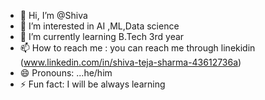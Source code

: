 - 👋 Hi, I’m @Shiva
- 👀 I’m interested in AI ,ML,Data science
- 🌱 I’m currently learning B.Tech 3rd year
- 📫 How to reach me : you can reach me through linekidin (www.linkedin.com/in/shiva-teja-sharma-43612736a)
- 😄 Pronouns: ...he/him
- ⚡ Fun fact: I will be always learning

<!---
Shiva04260/Shiva04260 is a ✨ special ✨ repository because its `README.md` (this file) appears on your GitHub profile.
You can click the Preview link to take a look at your changes.
--->
